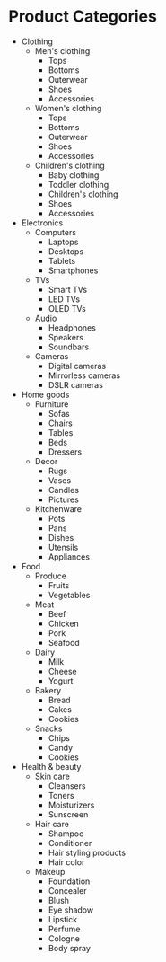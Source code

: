 # Product Categories

* Clothing
    * Men's clothing
        * Tops
        * Bottoms
        * Outerwear
        * Shoes
        * Accessories
    * Women's clothing
        * Tops
        * Bottoms
        * Outerwear
        * Shoes
        * Accessories
    * Children's clothing
        * Baby clothing
        * Toddler clothing
        * Children's clothing
        * Shoes
        * Accessories
* Electronics
    * Computers
        * Laptops
        * Desktops
        * Tablets
        * Smartphones
    * TVs
        * Smart TVs
        * LED TVs
        * OLED TVs
    * Audio
        * Headphones
        * Speakers
        * Soundbars
    * Cameras
        * Digital cameras
        * Mirrorless cameras
        * DSLR cameras
* Home goods
    * Furniture
        * Sofas
        * Chairs
        * Tables
        * Beds
        * Dressers
    * Decor
        * Rugs
        * Vases
        * Candles
        * Pictures
    * Kitchenware
        * Pots
        * Pans
        * Dishes
        * Utensils
        * Appliances
* Food
    * Produce
        * Fruits
        * Vegetables
    * Meat
        * Beef
        * Chicken
        * Pork
        * Seafood
    * Dairy
        * Milk
        * Cheese
        * Yogurt
    * Bakery
        * Bread
        * Cakes
        * Cookies
    * Snacks
        * Chips
        * Candy
        * Cookies
* Health & beauty
    * Skin care
        * Cleansers
        * Toners
        * Moisturizers
        * Sunscreen
    * Hair care
        * Shampoo
        * Conditioner
        * Hair styling products
        * Hair color
    * Makeup
        * Foundation
        * Concealer
        * Blush
        * Eye shadow
        * Lipstick
        * Perfume
        * Cologne
        * Body spray
